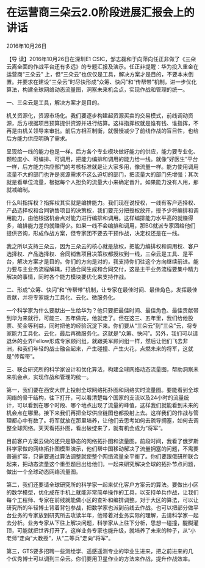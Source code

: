 # 在运营商三朵云2.0阶段进展汇报会上的讲话

2016年10月26日

【导 读】2016年10月26日在深圳E1 CSIC，邹志磊和于向萍向任正非做了《三朵云离全面的作战平台还有多远》的专题汇报及演示。任正非提醒：华为投入重金在运营商“三朵云” 上，但“三朵云”也仅仅是工具，解决方案才是目的，不要本末倒置。并要求在建设“三朵云”时尽快形成“众筹、快闪”和“传帮带”机制，进一步优化算法，构建全球网络动态流量图，洞察未来机会点，实现作战和管理的统一。

一、三朵云是工具，解决方案才是目的。

机关资源化，资源市场化。我们要逐步构建起资源买卖的交易模式，前线调动资源，后方根据项目预算提供资源并进行结算。这样指挥权就是谁有钱、谁指挥，不再是由机关领导来审批。前后方相互制衡，就慢慢减少了前线作战的盲目性，也给后方能力供应明确了需求。

呈现给一线的能力也是一样。后方各个专业模块做好能力的供应，能力要专业化、颗粒度小、可编排、可调用，把能力编排和调用的能力给一线。就像“好医生”平台一样，后方能力供应部门的考核标准就是让大家多用，像流量一样。能力使用调用流量不大的部门也许是资源需求不这么迫切的部门，把流量大的部门先增强；其次就是看单位流量，根据每个人担负的流量大小来确定晋升。如果能力没有人用，那就减编制。

什么叫指挥权？指挥权其实就是编排能力。我们现在说授权，一线有客户选择权、产品选择权和合同销售项目的决策权，我们要充分把授权放开，授予少将编排和调用能力，由他根据机会点对能力进行编排和调用。这样编排能力水平高的就赚得多，编排能力差的就赚得少。如果一线不会编排和调用，那BG就派专家团给他们提供咨询，形成作战方案，但专家团不要去干预作战，决定权还是在一线。

我之所以支持三朵云，因为三朵云的核心就是放权，把能力编排权和调用权、客户选择权、产品选择权、合同销售项目决策权都授权到一线，三朵云是工具、是平台，解决方案才是目的。你们的方向是对的，我支持你们往这个方向继续前进。能力要与主业务流程解耦，打通合同生成和合同交付，这是主干业务流程要集中精力解决的事情，同时各个能力模块要优化来支持作战。

二、形成“众筹、快闪”和“传帮带”机制，让专家在最佳时间、最佳角色，发挥最佳贡献，并将专家能力工具化、云化、微服务化。

一个科学家为什么要献出一生给华为？他只要把最佳时间、最佳角色、最佳贡献带到华为来就行，可能三、五年做完，他就走了。但在这三、五年里，我们给他股票、奖金等利益，同时把他的经验沉淀下来。你们要从“三朵云”到“三朵”云，将专家能力工具化、云化，最后再微服务化。这就是“众筹、快闪”。另外，我们可以请退休的业界Fellow形成专家顾问组，就跟美军顾问组一样，然后让他们飞去非洲，和我们年轻的战士融合起来，产生碰撞、产生火花，点燃未来的将军，这就是“传帮带”。

三、联合研究所的科学家设计和优化算法，构建全球网络动态流量图，帮助洞察未来机会点，实现作战和管理的统一。

第一，我们要在西安大屏上投射全球网络拓扑图和网络实时流量图。要能看到全球网络的骨干结构，往下打开，可以看清楚每个国家的支流以及24小时的流量统计，可以看到在哪个时段、哪个地点出现了流量的峰值，这样我们就能看到未来的机会点在哪里。接下来我们再把全球供应链图也都投射上去。这样我们的作战与管理都心中有数了。将军就放在那里培养，让他们去思考如何去疏导拥塞，如何去调整全球网络。天天看拓扑图，看出破绽来了，就有机会成为“将军”。

目前客户方案云做的还只是静态的网络拓扑图和流量图。前段时间，我看了俄罗斯科学家做的网络拓扑图模型演示，他们帮中国移动解决了流量拥塞的问题，不需要普遍扩容，只需要通过算法调整就使整个网络流量全平衡了。你们要跟俄研所联合起来，把动态流量这个重型题目出给他们，一起来研究解决全球的拓扑节点问题，做出一个全球动态网络流量图。

第二，我们还要请全球研究所的科学家一起来优化客户方案云的算法。要做出小区的数学模型，优化成在手机上就能非常简单操作的工具，以支持单兵作战，让我们每个工程师、专家在前线就能做小区的查补和编排调整。对于大区的算法，可以让研究所的年轻博士背着背包参战，把数学家也派到前线去作战。也可以把部分做平台业务的专家放到研究所去攻读半年，他带着对业务实际的理解，去请科学家一起去分析。业务专家从下往上解决问题，科学家从上往下分析，思想一碰撞，醍醐灌顶，可能就把世界打开了。这样业务专家也能升级，就培养了未来的种子，从“小老师”走向“大教授”，从“二等兵”走向“将军”。

第三，GTS要多招聘一些测绘学、遥感遥测专业的毕业生进来，把之前进来的几个优秀博士可以调到三朵云。你们要用卫星作业的方法来作战，提升作战效率。

